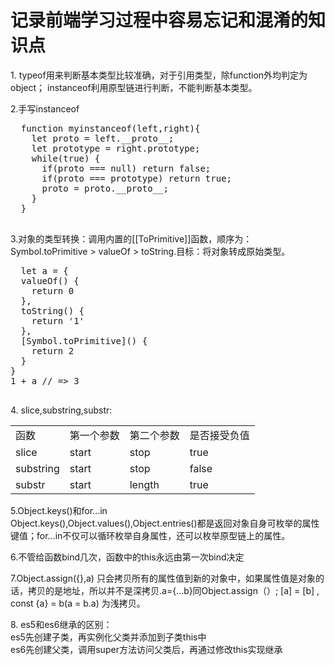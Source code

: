 # 记录前端学习过程中容易忘记和混淆的知识点


<p>1. typeof用来判断基本类型比较准确，对于引用类型，除function外均判定为object；
instanceof利用原型链进行判断，不能判断基本类型。</p>
<p> 2.手写instanceof
  <pre>
  function myinstanceof(left,right){
    let proto = left.__proto__;
    let prototype = right.prototype;
    while(true) {
      if(proto === null) return false;
      if(proto === prototype) return true;
      proto = proto.__proto__;
    }
  }
  </pre>
</p>
<p>
3.对象的类型转换：调用内置的[[ToPrimitive]]函数，顺序为：Symbol.toPrimitive > valueOf > toString.目标：将对象转成原始类型。
  <pre>
  let a = {
  valueOf() {
    return 0
  },
  toString() {
    return '1'
  },
  [Symbol.toPrimitive]() {
    return 2
  }
}
1 + a // => 3
  </pre>
</p>
<p>
  4. slice,substring,substr:
  <table style="textAlign:center">
    <tr><td>函数</td><td>第一个参数</td><td>第二个参数</td><td>是否接受负值</td></tr>
    <tr><td>slice</td><td>start</td><td>stop</td><td>true</td></tr>
    <tr><td>substring</td><td>start</td><td>stop</td><td>false</td></tr>
    <tr><td>substr</td><td>start</td><td>length</td><td>true</td></tr>
  </table>
</p>
<p>
  5.Object.keys()和for...in <br>
  Object.keys(),Object.values(),Object.entries()都是返回对象自身可枚举的属性键值；for...in不仅可以循环枚举自身属性，还可以枚举原型链上的属性。
</p>
<p>
6.不管给函数bind几次，函数中的this永远由第一次bind决定
</p>
<p>
7.Object.assign({},a) 只会拷贝所有的属性值到新的对象中，如果属性值是对象的话，拷贝的是地址，所以并不是深拷贝.a={...b}同Object.assign（）;
  [a] = [b] , const {a} = b(a = b.a) 为浅拷贝。
</p>
<p>
8. es5和es6继承的区别：<br>
es5先创建子类，再实例化父类并添加到子类this中<br>
es6先创建父类，调用super方法访问父类后，再通过修改this实现继承</p>
